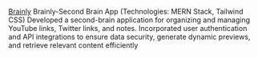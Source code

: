 [Brainly](https://brainly-three.vercel.app/)
Brainly-Second Brain App
 (Technologies: MERN Stack, Tailwind CSS)
 Developed a second-brain application for organizing and managing YouTube links, Twitter links, and
 notes. Incorporated user authentication and API integrations to ensure data security, generate dynamic
 previews, and retrieve relevant content efficiently
